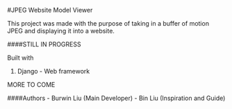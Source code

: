 #JPEG Website Model Viewer 

This project was made with the purpose of taking in a buffer of 
motion JPEG and displaying it into a website. 

####STILL IN PROGRESS

Built with
1. Django - Web framework


MORE TO COME

####Authors
    - Burwin Liu (Main Developer)
    - Bin Liu (Inspiration and Guide)